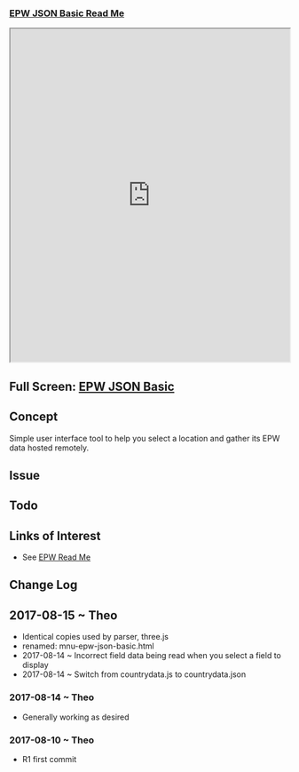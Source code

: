 <span style=display:none; >[You are now in a GitHub source code view - click this link to view Read Me file as a web page]( https://ibpsa2017.github.io/epw-json-basic/#README.md "View file as a web page." ) </span>


### [EPW JSON Basic Read Me]( #README.md )


<iframe class=iframeReadMe src=https://ibpsa2017.github.io/epw-json-basic/mnu-epw-json-basic.html width=100% height=600px ></iframe>

## Full Screen: [EPW JSON Basic]( https://ibpsa2017.github.io/mnu-epw-json-basic/epw-json-basic.html )


## Concept


Simple user interface tool to help you select a location and gather its EPW data hosted remotely.

## Issue



## Todo




## Links of Interest

* See [EPW Read Me]( https://ibpsa2017.github.io/index.html#readme-epw.md )


## Change Log

## 2017-08-15 ~ Theo

* Identical copies used by parser, three.js
* renamed: mnu-epw-json-basic.html
* 2017-08-14 ~ Incorrect field data being read when you select a field to display
* 2017-08-14 ~ Switch from countrydata.js to countrydata.json


### 2017-08-14 ~ Theo

* Generally working as desired

### 2017-08-10 ~ Theo

* R1 first commit